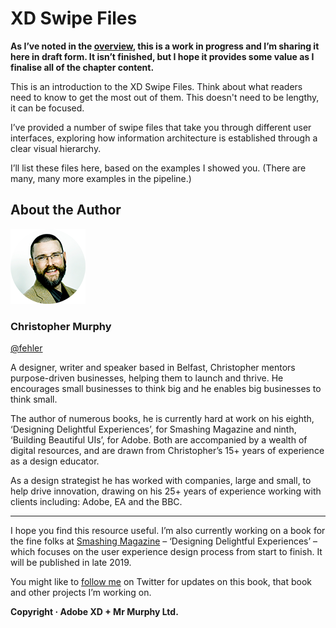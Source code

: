 XD Swipe Files
==============

<!-- 458 Words -->

**As I’ve noted in the [overview](https://github.com/fehler/building-beautiful-uis/blob/master/00-Overview.md), this is a work in progress and I’m sharing it here in draft form. It isn’t finished, but I hope it provides some value as I finalise all of the chapter content.**

This is an introduction to the XD Swipe Files. Think about what readers need to know to get the most out of them. This doesn't need to be lengthy, it can be focused.

I’ve provided a number of swipe files that take you through different user interfaces, exploring how information architecture is established through a clear visual hierarchy.

I’ll list these files here, based on the examples I showed you. (There are many, many more examples in the pipeline.)

<!--

**Reword the following, it’s from here:**

	https://www.sitepoint.com/swipe-file-for-inspiration/

**The purpose of a swipe file is to provide a jumping point for your projects, help you think outside the box, and streamline your work process. One danger of using a swipe file is becoming too dependent on it so it prevents your own creativity from developing. So you’ll want to use it in moderation and not as a replacement of your own ideas.**

**It also goes without saying that you should make sure you only use your swipe file to get inspired and not copy or duplicate any of the work you collect.**

Perhaps move this 'Warning, don't steal stuff' comment to the introduction of the whole book?

-->



About the Author
----------------

![Christopher Murphy](images/overview/mr-murphy.png)

### Christopher Murphy

[@fehler](https://www.twitter.com/fehler)

A designer, writer and speaker based in Belfast, Christopher mentors purpose-driven businesses, helping them to launch and thrive. He encourages small businesses to think big and he enables big businesses to think small.

The author of numerous books, he is currently hard at work on his eighth, ‘Designing Delightful Experiences’, for Smashing Magazine and ninth, ‘Building Beautiful UIs’, for Adobe. Both are accompanied by a wealth of digital resources, and are drawn from Christopher’s 15+ years of experience as a design educator.

As a design strategist he has worked with companies, large and small, to help drive innovation, drawing on his 25+ years of experience working with clients including: Adobe, EA and the BBC.



---



I hope you find this resource useful. I’m also currently working on a book for the fine folks at [Smashing Magazine](https://www.smashingmagazine.com) – ‘Designing Delightful Experiences’ – which focuses on the user experience design process from start to finish. It will be published in late 2019.

You might like to [follow me](https://www.twitter.com/fehler) on Twitter for updates on this book, that book and other projects I’m working on.

**Copyright · Adobe XD + Mr Murphy Ltd.**